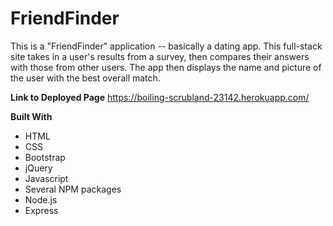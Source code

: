 # FriendFinder

This is a "FriendFinder" application -- basically a dating app. This full-stack site takes in a user's results from a survey, then compares their answers with those from other users. The app then displays the name and picture of the user with the best overall match.

**Link to Deployed Page**
https://boiling-scrubland-23142.herokuapp.com/

**Built With**
- HTML
- CSS
- Bootstrap
- jQuery
- Javascript
- Several NPM packages
- Node.js
- Express

